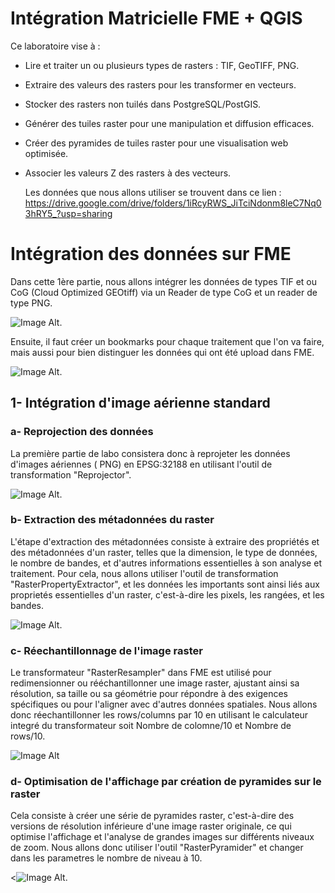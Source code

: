 # Intégration Matricielle FME + QGIS
Ce laboratoire vise à : 
- Lire et traiter un ou plusieurs types de rasters : TIF, GeoTIFF, PNG.
- Extraire des valeurs des rasters pour les transformer en vecteurs.
- Stocker des rasters non tuilés dans PostgreSQL/PostGIS.
- Générer des tuiles raster pour une manipulation et diffusion efficaces.
- Créer des pyramides de tuiles raster pour une visualisation web optimisée.
- Associer les valeurs Z des rasters à des vecteurs.

    Les données que nous allons utiliser se trouvent dans ce lien : https://drive.google.com/drive/folders/1iRcyRWS_JiTciNdonm8leC7Nq03hRY5_?usp=sharing

# Intégration des données sur FME
Dans cette 1ère partie, nous allons intégrer les données de types TIF et ou CoG (Cloud Optimized GEOtiff) via un Reader de type CoG et un reader de type PNG.

![Image Alt](https://github.com/Lorry139/geo7630h25/blob/d065ad0fbaf0af53435f0956a3c209fe8d32c398/Laboratoire%204/LABO4_1.png).

Ensuite, il faut créer un bookmarks pour chaque traitement que l'on va faire, mais aussi pour bien distinguer les données qui ont été upload dans FME.

![Image Alt](https://github.com/Lorry139/geo7630h25/blob/d065ad0fbaf0af53435f0956a3c209fe8d32c398/Laboratoire%204/LABO4_2.png).

## 1- Intégration d'image aérienne standard
### a- Reprojection des données
La première partie de labo consistera donc à reprojeter les données d'images aériennes ( PNG) en EPSG:32188 en utilisant l'outil de transformation "Reprojector".

![Image Alt](https://github.com/Lorry139/geo7630h25/blob/ecffd1a2090b6a596e6f538ac6e1d763e0630d50/Laboratoire%204/LABO4_3.png).

### b- Extraction des métadonnées du raster
L'étape d'extraction des métadonnées consiste à extraire des propriétés et des métadonnées d'un raster, telles que la dimension, le type de données, le nombre de bandes, et d'autres informations essentielles à son analyse et traitement.
Pour cela, nous allons utiliser l'outil de transformation "RasterPropertyExtractor", et les données les importants sont ainsi liés aux proprietés essentielles d'un raster, c'est-à-dire les pixels, les rangées, et les bandes.

![Image Alt](https://github.com/Lorry139/geo7630h25/blob/ed735b85f31fa381a76465c811abb46d0f200bc1/Laboratoire%204/LABO4_4.png).

### c- Réechantillonnage de l'image raster
Le transformateur "RasterResampler" dans FME est utilisé pour redimensionner ou rééchantillonner une image raster, ajustant ainsi sa résolution, sa taille ou sa géométrie pour répondre à des exigences spécifiques ou pour l'aligner avec d'autres données spatiales.
Nous allons donc réechantillonner les rows/columns par 10 en utilisant le calculateur integré du transformateur soit Nombre de colomne/10 et Nombre de rows/10.

![Image Alt](https://github.com/Lorry139/geo7630h25/blob/352254ad167520969dfdc6a8916d46591d01f152/Laboratoire%204/LABO4_5.png)

### d- Optimisation de l'affichage par création de pyramides sur le raster
Cela consiste à créer une série de pyramides raster, c'est-à-dire des versions de résolution inférieure d'une image raster originale, ce qui optimise l'affichage et l'analyse de grandes images sur différents niveaux de zoom.
Nous allons donc utiliser l'outil "RasterPyramider" et changer dans les parametres le nombre de niveau à 10.

<![Image Alt](https://github.com/Lorry139/geo7630h25/blob/f6287647412b8eb624e49f39003ec9e591644990/Laboratoire%204/LABO4_6.png).

